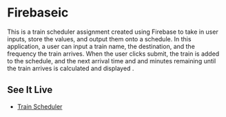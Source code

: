 # Firebaseic

This is a train scheduler assignment created using Firebase to take in user inputs, store the values, and output them onto a schedule. 
In this application, a user can input a train name, the destination, and the frequency the train arrives. When
the user clicks submit, the train is added to the schedule, and the next arrival time and and minutes remaining until the train arrives
is calculated and displayed .

## See It Live
* [Train Scheduler](https://arrowfoxie.github.io/Firebaseic/)

